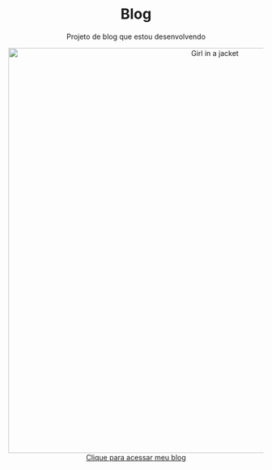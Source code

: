 # <div align="center"> Blog </div>

<div align="center"> <p> Projeto de blog que estou desenvolvendo </p> </div>

<div align="center"> <img src="https://user-images.githubusercontent.com/103068974/229668159-253c4e6f-c7ae-4b8d-bb0a-3e1d5a24da03.png" alt="Girl in a jacket" width="800"  </div>

<div align="center"> <a href="https://kaiki-oliveira.github.io/Blog/">Clique para acessar meu blog</a> </div>



